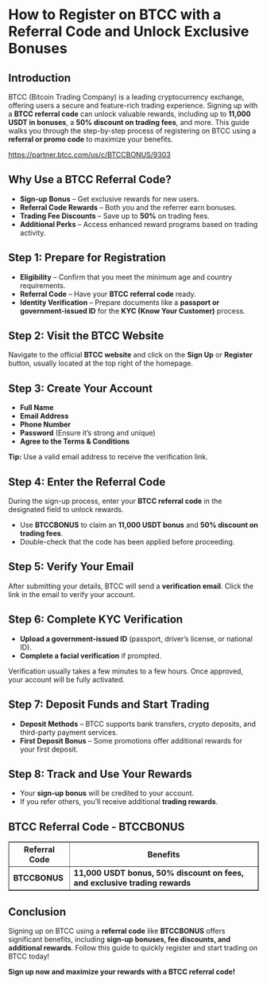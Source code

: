 <h1>How to Register on BTCC with a Referral Code and Unlock Exclusive Bonuses</h1>
<h2>Introduction</h2>
<p>BTCC (Bitcoin Trading Company) is a leading cryptocurrency exchange, offering users a secure and feature-rich trading experience. Signing up with a <strong>BTCC referral code</strong> can unlock valuable rewards, including up to <strong>11,000 USDT in bonuses</strong>, a <strong>50% discount on trading fees</strong>, and more. This guide walks you through the step-by-step process of registering on BTCC using a <strong>referral or promo code</strong> to maximize your benefits.</p>
<a href="https://partner.btcc.com/us/c/BTCCBONUS/9303" target="_blank">https://partner.btcc.com/us/c/BTCCBONUS/9303</a>

<h2>Why Use a BTCC Referral Code?</h2>
    <ul>
  <li><strong>Sign-up Bonus</strong> – Get exclusive rewards for new users.</li>
  <li><strong>Referral Code Rewards</strong> – Both you and the referrer earn bonuses.</li>
  <li><strong>Trading Fee Discounts</strong> – Save up to <strong>50%</strong> on trading fees.</li>
  <li><strong>Additional Perks</strong> – Access enhanced reward programs based on trading activity.</li>
  </ul>
<h2>Step 1: Prepare for Registration</h2>
<ul>
<li><strong>Eligibility</strong> – Confirm that you meet the minimum age and country requirements.</li>
<li><strong>Referral Code</strong> – Have your <strong>BTCC referral code</strong> ready.</li>
<li><strong>Identity Verification</strong> – Prepare documents like a <strong>passport or government-issued ID</strong> for the <strong>KYC (Know Your Customer)</strong> process.</li>
</ul>
<h2>Step 2: Visit the BTCC Website</h2>
<p>Navigate to the official <strong>BTCC website</strong> and click on the <strong>Sign Up</strong> or <strong>Register</strong> button, usually located at the top right of the homepage.</p>
<h2>Step 3: Create Your Account</h2>
<ul>
<li><strong>Full Name</strong></li>
<li><strong>Email Address</strong></li>
<li><strong>Phone Number</strong></li>
<li><strong>Password</strong> (Ensure it’s strong and unique)</li>
<li><strong>Agree to the Terms & Conditions</strong></li>
  </ul>
  <p><strong>Tip:</strong> Use a valid email address to receive the verification link.</p>
<h2>Step 4: Enter the Referral Code</h2>
<p>During the sign-up process, enter your <strong>BTCC referral code</strong> in the designated field to unlock rewards.</p>
<ul>
<li>Use <strong>BTCCBONUS</strong> to claim an <strong>11,000 USDT bonus</strong> and <strong>50% discount on trading fees</strong>.</li>
<li>Double-check that the code has been applied before proceeding.</li>
</ul>
<h2>Step 5: Verify Your Email</h2>
<p>After submitting your details, BTCC will send a <strong>verification email</strong>. Click the link in the email to verify your account.</p>
<h2>Step 6: Complete KYC Verification</h2>
<ul>
<li><strong>Upload a government-issued ID</strong> (passport, driver’s license, or national ID).</li>
<li><strong>Complete a facial verification</strong> if prompted.</li>
</ul>
<p>Verification usually takes a few minutes to a few hours. Once approved, your account will be fully activated.</p>
<h2>Step 7: Deposit Funds and Start Trading</h2>
<ul>
<li><strong>Deposit Methods</strong> – BTCC supports bank transfers, crypto deposits, and third-party payment services.</li>
<li><strong>First Deposit Bonus</strong> – Some promotions offer additional rewards for your first deposit.</li>
</ul>
<h2>Step 8: Track and Use Your Rewards</h2>
<ul>
<li>Your <strong>sign-up bonus</strong> will be credited to your account.</li>
<li>If you refer others, you’ll receive additional <strong>trading rewards</strong>.</li>
</ul>
<h2>BTCC Referral Code - BTCCBONUS</h2>
<table border="1">
<thead>
<tr>
<th>Referral Code</th>
<th>Benefits</th>
</tr>
</thead>
<tbody>
<tr>
<td><strong>BTCCBONUS</strong></td>
<td><strong>11,000 USDT bonus, 50% discount on fees, and exclusive trading rewards</strong></td>
</tr>
</tbody>
</table>
<h2>Conclusion</h2>
<p>Signing up on BTCC using a <strong>referral code</strong> like <strong>BTCCBONUS</strong> offers significant benefits, including <strong>sign-up bonuses, fee discounts, and additional rewards</strong>. Follow this guide to quickly register and start trading on BTCC today!</p>
<p><strong>Sign up now and maximize your rewards with a BTCC referral code!</strong></p>
</body>
</html>

